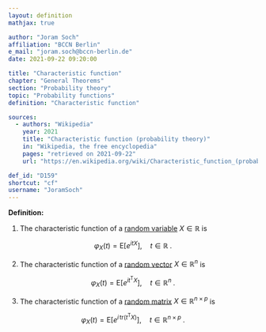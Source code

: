 ```yaml
---
layout: definition
mathjax: true

author: "Joram Soch"
affiliation: "BCCN Berlin"
e_mail: "joram.soch@bccn-berlin.de"
date: 2021-09-22 09:20:00

title: "Characteristic function"
chapter: "General Theorems"
section: "Probability theory"
topic: "Probability functions"
definition: "Characteristic function"

sources:
  - authors: "Wikipedia"
    year: 2021
    title: "Characteristic function (probability theory)"
    in: "Wikipedia, the free encyclopedia"
    pages: "retrieved on 2021-09-22"
    url: "https://en.wikipedia.org/wiki/Characteristic_function_(probability_theory)#Definition"

def_id: "D159"
shortcut: "cf"
username: "JoramSoch"
---
```



**Definition:**

1) The characteristic function of a [random variable](/D/rvar) $X \in \mathbb{R}$ is

$$ \label{eq:cf-var}
\varphi_X(t) = \mathrm{E} \left[ e^{itX} \right], \quad t \in \mathbb{R} \; .
$$

2) The characteristic function of a [random vector](/D/rvec) $X \in \mathbb{R}^n$ is

$$ \label{eq:cf-vec}
\varphi_X(t) = \mathrm{E} \left[ e^{i t^\mathrm{T}X} \right], \quad t \in \mathbb{R}^n \; .
$$

3) The characteristic function of a [random matrix](/D/rmat) $X \in \mathbb{R}^{n \times p}$ is

$$ \label{eq:cf-mat}
\varphi_X(t) = \mathrm{E} \left[ e^{i \, \mathrm{tr} \left( t^\mathrm{T}X \right)} \right], \quad t \in \mathbb{R}^{n \times p} \; .
$$